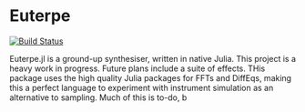 # Euterpe

[![Build Status](https://github.com/SquidSinker/Euterpe.jl/actions/workflows/CI.yml/badge.svg?branch=main)](https://github.com/SquidSinker/Euterpe.jl/actions/workflows/CI.yml?query=branch%3Amain)

Euterpe.jl is a ground-up synthesiser, written in native Julia. This project is a heavy work in progress. Future plans include a suite of effects. THis package uses the high quality Julia packages for FFTs and DiffEqs, making this a perfect language to experiment with instrument simulation as an alternative to sampling. Much of this is to-do, b
